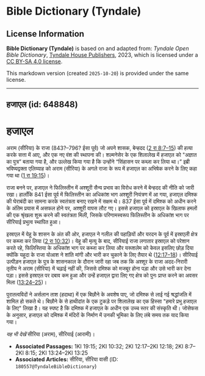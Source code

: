 # Bible Dictionary (Tyndale)

## License Information

**Bible Dictionary (Tyndale)** is based on and adapted from: _Tyndale Open Bible Dictionary_, [Tyndale House Publishers](https://tyndaleopenresources.com/), 2023, which is licensed under a [CC BY-SA 4.0 license](https://creativecommons.org/licenses/by-sa/4.0/legalcode.en).

This markdown version (created `2025-10-20`) is provided under the same license.



--------------------------------

## हजाएल (id: 648848)

हजाएल
=====

अराम (सीरिया) के राजा (843?–796? ईसा पूर्व) जो अपने शासक, बेन्हदद ([2 रा 8:7–15](https://ref.ly/2Kgs8:7-2Kgs8:15)) की हत्या करके सत्ता में आए, और एक नए वंश की स्थापना की। शल्मनेसेर के एक शिलालेख में हजाएल को "अज्ञात का पुत्र” बताया गया है, और उल्लेख किया गया है कि उन्होंने “सिंहासन पर कब्ज़ा कर लिया था।” इब्री भविष्यद्वक्ता एलिय्याह को अराम (सीरिया) के अगले राजा के रूप में हजाएल का अभिषेक करने के लिए कहा गया था ([1 रा 19:15](https://ref.ly/1Kgs19:15))।

राजा बनने पर, हजाएल ने फिलिस्तीन में अश्शूरी सैन्य प्रभाव का विरोध करने में बेन्हदद की नीति को जारी रखा। हालाँकि 841 ईसा पूर्व में फिलिस्तीन का अधिकांश भाग अश्शूरी नियंत्रण में आ गया, हजाएल दमिश्क की घेराबंदी का सामना करके स्वतंत्रता बनाए रखने में सक्षम थे। 837 ईसा पूर्व में दमिश्क को अधीन करने के अंतिम प्रयास में असफल होने पर, अश्शूरी वापस लौट गए। इससे हजाएल को इस्राएल के खिलाफ हमलों की एक श्रृंखला शुरू करने की स्वतंत्रता मिली, जिसके परिणामस्वरूप फिलिस्तीन के अधिकांश भाग पर सीरियाई प्रभुत्व स्थापित हुआ।

इस्राएल में येहू के शासन के अंत की ओर, हजाएल ने गलील की पहाड़ियों और यरदन के पूर्व में इस्राएली क्षेत्र पर कब्जा कर लिया ([2 रा 10:32](https://ref.ly/2Kgs10:32))। येहू की मृत्यु के बाद, सीरियाई राजा लगातार इस्राएल को परेशान करते रहे, फिलिस्तिया के अधिकांश भाग पर कब्जा कर लिया और यरूशलेम को केवल इसलिए छोड़ दिया क्योंकि यहूदा के राजा योआश ने शांति मांगी और भारी कर चुकाने के लिए तैयार थे ([12:17–18](https://ref.ly/2Kgs12:17-2Kgs12:18))। सीरियाई उत्पीड़न हजाएल के पुत्र के शासनकाल के दौरान जारी रहा जब तक कि अश्शूर के राजा अदद\-निरारी तृतीय ने अराम (सीरिया) में चढ़ाई नहीं की, जिससे दमिश्क को मजबूर होना पड़ा और उसे भारी कर देना पड़ा। इससे इस्राएल पर दबाव कम हुआ और उन्हें हजाएल द्वारा लिए गए क्षेत्र को पुनः प्राप्त करने का अवसर मिला ([13:24–25](https://ref.ly/2Kgs13:24-2Kgs13:25))।

पुरातत्वविदों ने अर्सलान ताश (हदाथा) में एक बिछौने के अवशेष पाए, जो दमिश्क से लाई गई श्रद्धांजलि में शामिल हो सकते थे। बिछौने के से हाथीदांत के एक टुकड़े पर शिलालेख का एक हिस्सा "हमारे प्रभु हजाएल के लिए" लिखा है। यह स्पष्ट है कि दमिश्क में हजाएल के अधीन एक उच्च स्तर की संस्कृति थी। जोसेफस के अनुसार, हजाएल को दमिश्क में मंदिरों के निर्माण में उनकी भूमिका के लिए लंबे समय तक याद किया गया।

*यह भी देखें* सीरिया (अराम), सीरियाई (आरामी)।

* **Associated Passages:** 1KI 19:15; 2KI 10:32; 2KI 12:17–2KI 12:18; 2KI 8:7–2KI 8:15; 2KI 13:24–2KI 13:25
* **Associated Articles:** सीरिया, सीरिया वासी (ID: `180557@TyndaleBibleDictionary`)

